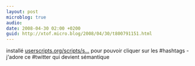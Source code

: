 ```yaml
---
layout: post
microblog: true
audio: 
date: 2008-04-30 02:00 +0200
guid: http://xtof.micro.blog/2008/04/30/t800791151.html
---
```

installé [userscripts.org/scripts/s...](http://userscripts.org/scripts/show/24208) pour pouvoir cliquer sur les #hashtags - j'adore ce #twitter qui devient sémantique
